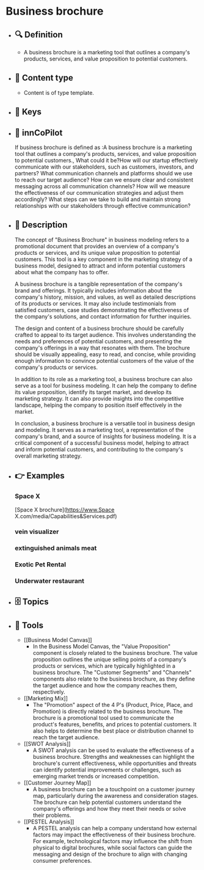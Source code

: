 # Business brochure
- ## 🔍 Definition
  - A business brochure is a marketing tool that outlines a company's products, services, and value proposition to potential customers.
- ## 📰 Content type 
  - Content is of type template.
  
- ## 🔑 Keys
  
- ## 🤖 innCoPilot
  If business brochure is defined as :A business brochure is a marketing tool that outlines a company's products, services, and value proposition to potential customers., What could it be?How will our startup effectively communicate with our stakeholders, such as customers, investors, and partners?
  What communication channels and platforms should we use to reach our target audience?
  How can we ensure clear and consistent messaging across all communication channels?
  How will we measure the effectiveness of our communication strategies and adjust them accordingly?
  What steps can we take to build and maintain strong relationships with our stakeholders through effective communication?
- ## 📖 Description
  The concept of "Business Brochure" in business modeling refers to a promotional document that provides an overview of a company's products or services, and its unique value proposition to potential customers. This tool is a key component in the marketing strategy of a business model, designed to attract and inform potential customers about what the company has to offer.
  
  A business brochure is a tangible representation of the company's brand and offerings. It typically includes information about the company's history, mission, and values, as well as detailed descriptions of its products or services. It may also include testimonials from satisfied customers, case studies demonstrating the effectiveness of the company's solutions, and contact information for further inquiries.
  
  The design and content of a business brochure should be carefully crafted to appeal to its target audience. This involves understanding the needs and preferences of potential customers, and presenting the company's offerings in a way that resonates with them. The brochure should be visually appealing, easy to read, and concise, while providing enough information to convince potential customers of the value of the company's products or services.
  
  In addition to its role as a marketing tool, a business brochure can also serve as a tool for business modeling. It can help the company to define its value proposition, identify its target market, and develop its marketing strategy. It can also provide insights into the competitive landscape, helping the company to position itself effectively in the market.
  
  In conclusion, a business brochure is a versatile tool in business design and modeling. It serves as a marketing tool, a representation of the company's brand, and a source of insights for business modeling. It is a critical component of a successful business model, helping to attract and inform potential customers, and contributing to the company's overall marketing strategy.
- ## 👉 Examples
  ### Space X
  [Space X brochure](https://www.Space X.com/media/Capabilities&Services.pdf)
  ### vein visualizer
  
  ### extinguished animals meat
  
  ### Exotic Pet Rental
  
  ### Underwater restaurant
  
- ## 🗄️ Topics
  
- ## 🧰 Tools
  - [[Business Model Canvas]]
    - In the Business Model Canvas, the "Value Proposition" component is closely related to the business brochure. The value proposition outlines the unique selling points of a company's products or services, which are typically highlighted in a business brochure. The "Customer Segments" and "Channels" components also relate to the business brochure, as they define the target audience and how the company reaches them, respectively.
  - [[Marketing Mix]]
    - The "Promotion" aspect of the 4 P's (Product, Price, Place, and Promotion) is directly related to the business brochure. The brochure is a promotional tool used to communicate the product's features, benefits, and prices to potential customers. It also helps to determine the best place or distribution channel to reach the target audience.
  - [[SWOT Analysis]]
    - A SWOT analysis can be used to evaluate the effectiveness of a business brochure. Strengths and weaknesses can highlight the brochure's current effectiveness, while opportunities and threats can identify potential improvements or challenges, such as emerging market trends or increased competition.
  - [[Customer Journey Map]]
    - A business brochure can be a touchpoint on a customer journey map, particularly during the awareness and consideration stages. The brochure can help potential customers understand the company's offerings and how they meet their needs or solve their problems.
  - [[PESTEL Analysis]]
    - A PESTEL analysis can help a company understand how external factors may impact the effectiveness of their business brochure. For example, technological factors may influence the shift from physical to digital brochures, while social factors can guide the messaging and design of the brochure to align with changing consumer preferences.
